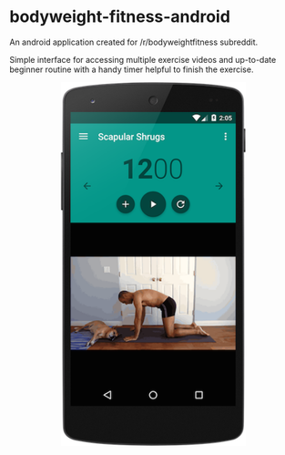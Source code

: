# bodyweight-fitness-android

An android application created for /r/bodyweightfitness subreddit. 

Simple interface for accessing multiple exercise videos and up-to-date beginner routine with a handy timer helpful to finish the exercise.

<p align="center">
  <img src="/screenshots/Nexus%205%20Overview.png?raw=true" alt="Nexus 5 Screenshot" width="325"/>
</p>
